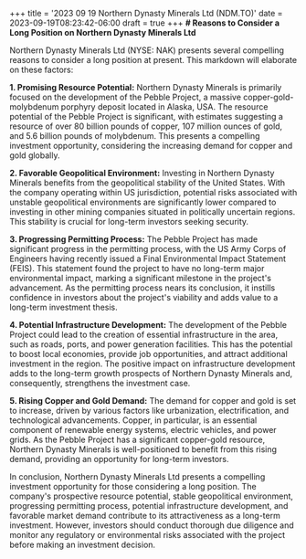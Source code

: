 +++
title = '2023 09 19 Northern Dynasty Minerals Ltd (NDM.TO)'
date = 2023-09-19T08:23:42-06:00
draft = true
+++
**# Reasons to Consider a Long Position on Northern Dynasty Minerals Ltd**

Northern Dynasty Minerals Ltd (NYSE: NAK) presents several compelling reasons to consider a long position at present. This markdown will elaborate on these factors:

**1. Promising Resource Potential:** Northern Dynasty Minerals is primarily focused on the development of the Pebble Project, a massive copper-gold-molybdenum porphyry deposit located in Alaska, USA. The resource potential of the Pebble Project is significant, with estimates suggesting a resource of over 80 billion pounds of copper, 107 million ounces of gold, and 5.6 billion pounds of molybdenum. This presents a compelling investment opportunity, considering the increasing demand for copper and gold globally.

**2. Favorable Geopolitical Environment:** Investing in Northern Dynasty Minerals benefits from the geopolitical stability of the United States. With the company operating within US jurisdiction, potential risks associated with unstable geopolitical environments are significantly lower compared to investing in other mining companies situated in politically uncertain regions. This stability is crucial for long-term investors seeking security.

**3. Progressing Permitting Process:** The Pebble Project has made significant progress in the permitting process, with the US Army Corps of Engineers having recently issued a Final Environmental Impact Statement (FEIS). This statement found the project to have no long-term major environmental impact, marking a significant milestone in the project's advancement. As the permitting process nears its conclusion, it instills confidence in investors about the project's viability and adds value to a long-term investment thesis.

**4. Potential Infrastructure Development:** The development of the Pebble Project could lead to the creation of essential infrastructure in the area, such as roads, ports, and power generation facilities. This has the potential to boost local economies, provide job opportunities, and attract additional investment in the region. The positive impact on infrastructure development adds to the long-term growth prospects of Northern Dynasty Minerals and, consequently, strengthens the investment case.

**5. Rising Copper and Gold Demand:** The demand for copper and gold is set to increase, driven by various factors like urbanization, electrification, and technological advancements. Copper, in particular, is an essential component of renewable energy systems, electric vehicles, and power grids. As the Pebble Project has a significant copper-gold resource, Northern Dynasty Minerals is well-positioned to benefit from this rising demand, providing an opportunity for long-term investors.

In conclusion, Northern Dynasty Minerals Ltd presents a compelling investment opportunity for those considering a long position. The company's prospective resource potential, stable geopolitical environment, progressing permitting process, potential infrastructure development, and favorable market demand contribute to its attractiveness as a long-term investment. However, investors should conduct thorough due diligence and monitor any regulatory or environmental risks associated with the project before making an investment decision.